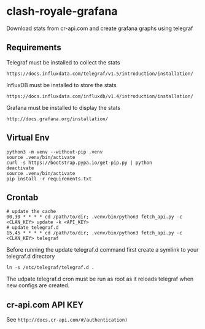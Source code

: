 # clash-royale-grafana
Download stats from cr-api.com and create grafana graphs using telegraf

## Requirements
Telegraf must be installed to collect the stats

`https://docs.influxdata.com/telegraf/v1.5/introduction/installation/`

InfluxDB must be installed to store the stats

`https://docs.influxdata.com/influxdb/v1.4/introduction/installation/`

Grafana must be installed to display the stats

`http://docs.grafana.org/installation/`

## Virtual Env
    python3 -m venv --without-pip .venv
    source .venv/bin/activate
    curl -s https://bootstrap.pypa.io/get-pip.py | python
    deactivate
    source .venv/bin/activate
    pip install -r requirements.txt

## Crontab
    # update the cache
    00,30 * * * * cd /path/to/dir; .venv/bin/python3 fetch_api.py -c <CLAN_KEY> update -k <API_KEY>
    # update telegraf.d
    15,45 * * * * cd /path/to/dir; .venv/bin/python3 fetch_api.py -c <CLAN_KEY> telegraf

Before running the update telegraf.d command first create a symlink to your telegraf.d directory

    ln -s /etc/telegraf/telegraf.d .

The udpate telegraf.d cron must be run as root as it reloads telegraf when new configs are created.

## cr-api.com API KEY
See `http://docs.cr-api.com/#/authentication)`
